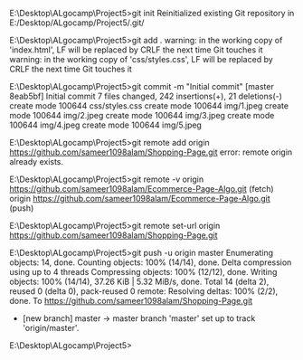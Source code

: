 E:\Desktop\ALgocamp\Project5>git init
Reinitialized existing Git repository in E:/Desktop/ALgocamp/Project5/.git/

E:\Desktop\ALgocamp\Project5>git add .
warning: in the working copy of 'index.html', LF will be replaced by CRLF the next time Git touches it
warning: in the working copy of 'css/styles.css', LF will be replaced by CRLF the next time Git touches it



E:\Desktop\ALgocamp\Project5>git commit -m "Initial commit" 
[master 8eab5bf] Initial commit
 7 files changed, 242 insertions(+), 21 deletions(-)
 create mode 100644 css/styles.css
 create mode 100644 img/1.jpeg
 create mode 100644 img/2.jpeg
 create mode 100644 img/3.jpeg
 create mode 100644 img/4.jpeg
 create mode 100644 img/5.jpeg


E:\Desktop\ALgocamp\Project5>git remote add origin https://github.com/sameer1098alam/Shopping-Page.git
error: remote origin already exists.

E:\Desktop\ALgocamp\Project5>git remote -v
origin  https://github.com/sameer1098alam/Ecommerce-Page-Algo.git (fetch)
origin  https://github.com/sameer1098alam/Ecommerce-Page-Algo.git (push)   

E:\Desktop\ALgocamp\Project5>git remote set-url origin https://github.com/sameer1098alam/Shopping-Page.git

E:\Desktop\ALgocamp\Project5>git push -u origin master
Enumerating objects: 14, done.
Counting objects: 100% (14/14), done.
Delta compression using up to 4 threads
Compressing objects: 100% (12/12), done.
Writing objects: 100% (14/14), 37.26 KiB | 5.32 MiB/s, done.
Total 14 (delta 2), reused 0 (delta 0), pack-reused 0
remote: Resolving deltas: 100% (2/2), done.
To https://github.com/sameer1098alam/Shopping-Page.git
 * [new branch]      master -> master
branch 'master' set up to track 'origin/master'.

E:\Desktop\ALgocamp\Project5>
